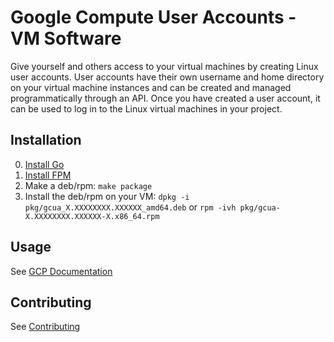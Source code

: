 Google Compute User Accounts - VM Software
===

Give yourself and others access to your virtual machines by creating Linux user
accounts. User accounts have their own username and home directory on your
virtual machine instances and can be created and managed programmatically
through an API. Once you have created a user account, it can be used to log in
to the Linux virtual machines in your project.

Installation
---

0. [Install Go](https://golang.org/doc/install)
0. [Install FPM](https://github.com/jordansissel/fpm#get-with-the-download)
0. Make a deb/rpm: `make package`
0. Install the deb/rpm on your VM: `dpkg -i pkg/gcua_X.XXXXXXXX.XXXXXX_amd64.deb` or `rpm -ivh pkg/gcua-X.XXXXXXXX.XXXXXX-X.x86_64.rpm`

Usage
---

See [GCP Documentation](https://cloud.google.com/compute/docs/access/user-accounts/)

Contributing
---

See [Contributing](CONTRIBUTING.md)
